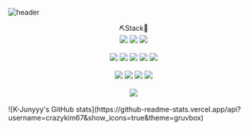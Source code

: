   ![header](https://capsule-render.vercel.app/api?type=waving&color=gradient&text=%20KimPilJoong%20%20&height=180&fontSize=80&&fontColor=black)
<div align="center">
  ⛏Stack🔧
  </div>
</div>
<div align="center">
  <img src="https://img.shields.io/badge/Unity-black?style=for-the-badge&logo=Unity&logoColor=white">
  <img src="https://img.shields.io/badge/csharp-512BD4?style=for-the-badge&logo=csharp&logoColor=white">
  <img src="https://img.shields.io/badge/firebase-FFCA28?style=for-the-badge&logo=firebase&logoColor=white">
</div>
<br>
<div align="center">
  <img src="https://img.shields.io/badge/Html5-red?style=for-the-badge&logo=Html5&logoColor=white">
  <img src="https://img.shields.io/badge/CSS3-blue?style=for-the-badge&logo=CSS3&logoColor=white">
  <img src="https://img.shields.io/badge/React-61DAFB?style=for-the-badge&logo=React&logoColor=white">
  <img src="https://img.shields.io/badge/Javascript-F7DF1E?style=for-the-badge&logo=Javascript&logoColor=white">
  <img src="https://img.shields.io/badge/Typescript-3178C6?style=for-the-badge&logo=Typescript&logoColor=white">
</div>
<br>
<div align="center">
  <img src="https://img.shields.io/badge/Github-181717?style=for-the-badge&logo=Github&logoColor=white">
  <img src="https://img.shields.io/badge/Gitlab-FC6D26?style=for-the-badge&logo=Gitlab&logoColor=white">
  <img src="https://img.shields.io/badge/sourcetree-0052CC?style=for-the-badge&logo=sourcetree&logoColor=white">
  <img src="https://img.shields.io/badge/notion-black?style=for-the-badge&logo=notion&logoColor=white">
</div>
<br>
<div align="center">
  <a href="https://crazykim97-unity3d.tistory.com/">
    <img src="https://img.shields.io/badge/tistory-000000?style=for-the-badge&logo=tistory&logoColor=white">
  </a>
</div>
<br>
![K-Junyyy's GitHub stats](https://github-readme-stats.vercel.app/api?username=crazykim67&show_icons=true&theme=gruvbox)  
<!---
crazykim67/crazykim67 is a ✨ special ✨ repository because its `README.md` (this file) appears on your GitHub profile.
You can click the Preview link to take a look at your changes.
--->
